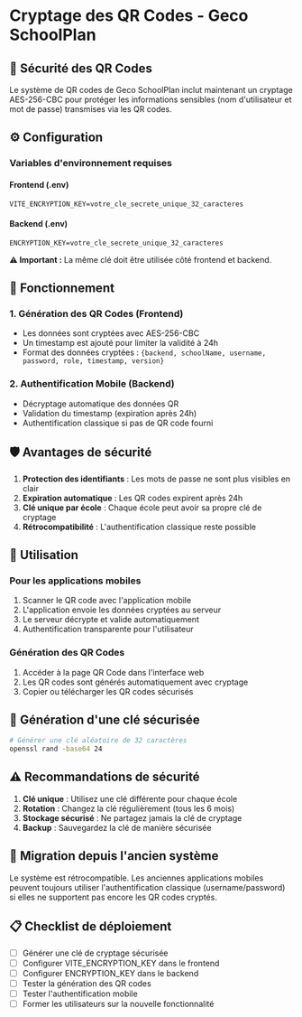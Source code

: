 # Cryptage des QR Codes - Geco SchoolPlan

## 🔐 Sécurité des QR Codes

Le système de QR codes de Geco SchoolPlan inclut maintenant un cryptage AES-256-CBC pour protéger les informations sensibles (nom d'utilisateur et mot de passe) transmises via les QR codes.

## ⚙️ Configuration

### Variables d'environnement requises

#### Frontend (.env)
```env
VITE_ENCRYPTION_KEY=votre_cle_secrete_unique_32_caracteres
```

#### Backend (.env)
```env
ENCRYPTION_KEY=votre_cle_secrete_unique_32_caracteres
```

**⚠️ Important :** La même clé doit être utilisée côté frontend et backend.

## 🔧 Fonctionnement

### 1. Génération des QR Codes (Frontend)
- Les données sont cryptées avec AES-256-CBC
- Un timestamp est ajouté pour limiter la validité à 24h
- Format des données cryptées : `{backend, schoolName, username, password, role, timestamp, version}`

### 2. Authentification Mobile (Backend)
- Décryptage automatique des données QR
- Validation du timestamp (expiration après 24h)
- Authentification classique si pas de QR code fourni

## 🛡️ Avantages de sécurité

1. **Protection des identifiants** : Les mots de passe ne sont plus visibles en clair
2. **Expiration automatique** : Les QR codes expirent après 24h
3. **Clé unique par école** : Chaque école peut avoir sa propre clé de cryptage
4. **Rétrocompatibilité** : L'authentification classique reste possible

## 📱 Utilisation

### Pour les applications mobiles
1. Scanner le QR code avec l'application mobile
2. L'application envoie les données cryptées au serveur
3. Le serveur décrypte et valide automatiquement
4. Authentification transparente pour l'utilisateur

### Génération des QR Codes
1. Accéder à la page QR Code dans l'interface web
2. Les QR codes sont générés automatiquement avec cryptage
3. Copier ou télécharger les QR codes sécurisés

## 🔑 Génération d'une clé sécurisée

```bash
# Générer une clé aléatoire de 32 caractères
openssl rand -base64 24
```

## ⚠️ Recommandations de sécurité

1. **Clé unique** : Utilisez une clé différente pour chaque école
2. **Rotation** : Changez la clé régulièrement (tous les 6 mois)
3. **Stockage sécurisé** : Ne partagez jamais la clé de cryptage
4. **Backup** : Sauvegardez la clé de manière sécurisée

## 🔄 Migration depuis l'ancien système

Le système est rétrocompatible. Les anciennes applications mobiles peuvent toujours utiliser l'authentification classique (username/password) si elles ne supportent pas encore les QR codes cryptés.

## 📋 Checklist de déploiement

- [ ] Générer une clé de cryptage sécurisée
- [ ] Configurer VITE_ENCRYPTION_KEY dans le frontend
- [ ] Configurer ENCRYPTION_KEY dans le backend
- [ ] Tester la génération des QR codes
- [ ] Tester l'authentification mobile
- [ ] Former les utilisateurs sur la nouvelle fonctionnalité 